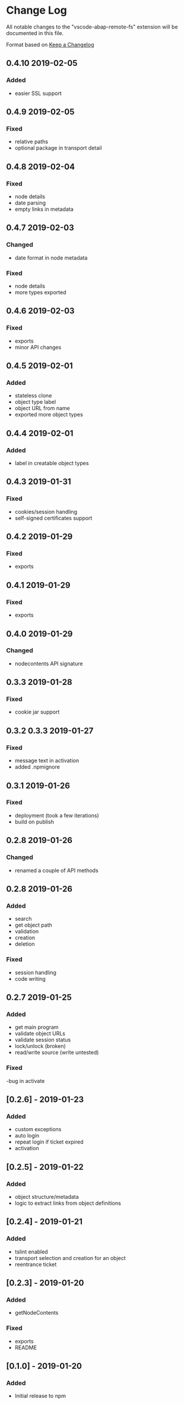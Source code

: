 # Change Log

All notable changes to the "vscode-abap-remote-fs" extension will be documented in this file.

Format based on [Keep a Changelog](http://keepachangelog.com/)

## 0.4.10 2019-02-05

### Added

- easier SSL support

## 0.4.9 2019-02-05

### Fixed

- relative paths
- optional package in transport detail

## 0.4.8 2019-02-04

### Fixed

- node details
- date parsing
- empty links in metadata

## 0.4.7 2019-02-03

### Changed

- date format in node metadata

### Fixed

- node details
- more types exported

## 0.4.6 2019-02-03

### Fixed

- exports
- minor API changes

## 0.4.5 2019-02-01

### Added

- stateless clone
- object type label
- object URL from name
- exported more object types

## 0.4.4 2019-02-01

### Added

- label in creatable object types

## 0.4.3 2019-01-31

### Fixed

- cookies/session handling
- self-signed certificates support

## 0.4.2 2019-01-29

### Fixed

- exports

## 0.4.1 2019-01-29

### Fixed

- exports

## 0.4.0 2019-01-29

### Changed

- nodecontents API signature

## 0.3.3 2019-01-28

### Fixed

- cookie jar support

## 0.3.2 0.3.3 2019-01-27

### Fixed

- message text in activation
- added .npmignore

## 0.3.1 2019-01-26

### Fixed

- deployment (took a few iterations)
- build on publish

## 0.2.8 2019-01-26

### Changed

- renamed a couple of API methods

## 0.2.8 2019-01-26

### Added

- search
- get object path
- validation
- creation
- deletion

### Fixed

- session handling
- code writing

## 0.2.7 2019-01-25

### Added

- get main program
- validate object URLs
- validate session status
- lock/unlock (broken)
- read/write source (write untested)

### Fixed

-bug in activate

## [0.2.6] - 2019-01-23

### Added

- custom exceptions
- auto login
- repeat login if ticket expired
- activation

## [0.2.5] - 2019-01-22

### Added

- object structure/metadata
- logic to extract links from object definitions

## [0.2.4] - 2019-01-21

### Added

- tslint enabled
- transport selection and creation for an object
- reentrance ticket

## [0.2.3] - 2019-01-20

### Added

- getNodeContents

### Fixed

- exports
- README

## [0.1.0] - 2019-01-20

### Added

- Initial release to npm
